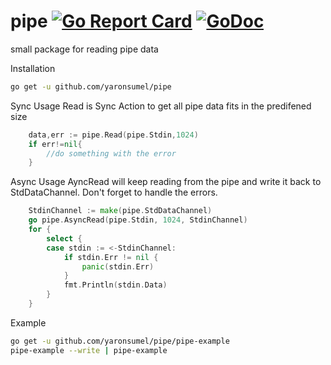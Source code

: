 # pipe [![Go Report Card](https://goreportcard.com/badge/github.com/yaronsumel/pipe)](https://goreportcard.com/report/github.com/yaronsumel/pipe)  [![GoDoc](https://godoc.org/github.com/yaronsumel/pipe?status.svg)](https://godoc.org/github.com/yaronsumel/pipe)
small package for reading pipe data

 Installation
```bash
go get -u github.com/yaronsumel/pipe
```
      
 Sync Usage
Read is Sync Action to get all pipe data fits in the predifened size
```go
	data,err := pipe.Read(pipe.Stdin,1024)
	if err!=nil{
		//do something with the error
	}
  ```
  
      
 Async Usage
AyncRead will keep reading from the pipe and write it back to StdDataChannel. Don't forget to handle the errors.
```go
	StdinChannel := make(pipe.StdDataChannel)
	go pipe.AsyncRead(pipe.Stdin, 1024, StdinChannel)
	for {
		select {
		case stdin := <-StdinChannel:
			if stdin.Err != nil {
				panic(stdin.Err)
			}
			fmt.Println(stdin.Data)
		}
	}
  ```
  
 Example
```bash
go get -u github.com/yaronsumel/pipe/pipe-example 
pipe-example --write | pipe-example
```
      